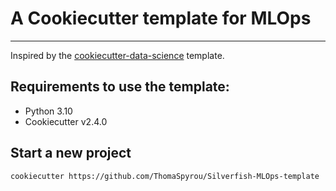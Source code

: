 # A  Cookiecutter template for MLOps

---

Inspired by the [cookiecutter-data-science](https://github.com/drivendata/cookiecutter-data-science) template.

## Requirements to use the template:

* Python 3.10
* Cookiecutter v2.4.0

## Start a new project

```bash
cookiecutter https://github.com/ThomaSpyrou/Silverfish-MLOps-template
```
